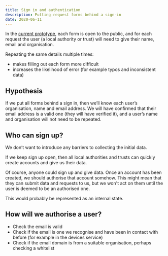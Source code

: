 ```yaml
---
title: Sign in and authentication
description: Putting request forms behind a sign-in
date: 2020-06-11
---
```


In the [current prototype](/initial-designs), each form is open to the public, and for each request the user (a local authority or trust) will need to give their name, email and organisation.

Repeating the same details multiple times:
- makes filling out each form more difficult
- increases the likelihood of error (for example typos and inconsistent data)

## Hypothesis

If we put all forms behind a sign in, then we’ll know each user’s organisation, name and email address. We will have confirmed that their email address is a valid one (they will have verified it), and a user’s name and organisation will not need to be repeated.

## Who can sign up?

We don’t want to introduce any barriers to collecting the initial data.

If we keep sign up open, then all local authorities and trusts can quickly create accounts and give us their data.

Of course, anyone could sign up and give data. Once an account has been created, we should authorise that account somehow. This might mean that they can submit data and requests to us, but we won't act on them until the user is deemed to be an authorised one.

This would probably be represented as an internal state.

## How will we authorise a user?

- Check the email is valid
- Check if the email is one we recognise and have been in contact with before (for example in the devices service)
- Check if the email domain is from a suitable organisation, perhaps checking a whitelist
